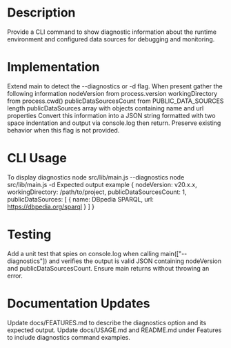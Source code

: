 # Description
Provide a CLI command to show diagnostic information about the runtime environment and configured data sources for debugging and monitoring.

# Implementation
Extend main to detect the --diagnostics or -d flag. When present gather the following information
  nodeVersion from process.version
  workingDirectory from process.cwd()
  publicDataSourcesCount from PUBLIC_DATA_SOURCES length
  publicDataSources array with objects containing name and url properties
Convert this information into a JSON string formatted with two space indentation and output via console.log then return. Preserve existing behavior when this flag is not provided.

# CLI Usage
To display diagnostics
  node src/lib/main.js --diagnostics
  node src/lib/main.js -d
Expected output example
  {
    nodeVersion: v20.x.x,
    workingDirectory: /path/to/project,
    publicDataSourcesCount: 1,
    publicDataSources: [
      { name: DBpedia SPARQL, url: https://dbpedia.org/sparql }
    ]
  }

# Testing
Add a unit test that spies on console.log when calling main(["--diagnostics"]) and verifies the output is valid JSON containing nodeVersion and publicDataSourcesCount. Ensure main returns without throwing an error.

# Documentation Updates
Update docs/FEATURES.md to describe the diagnostics option and its expected output. Update docs/USAGE.md and README.md under Features to include diagnostics command examples.